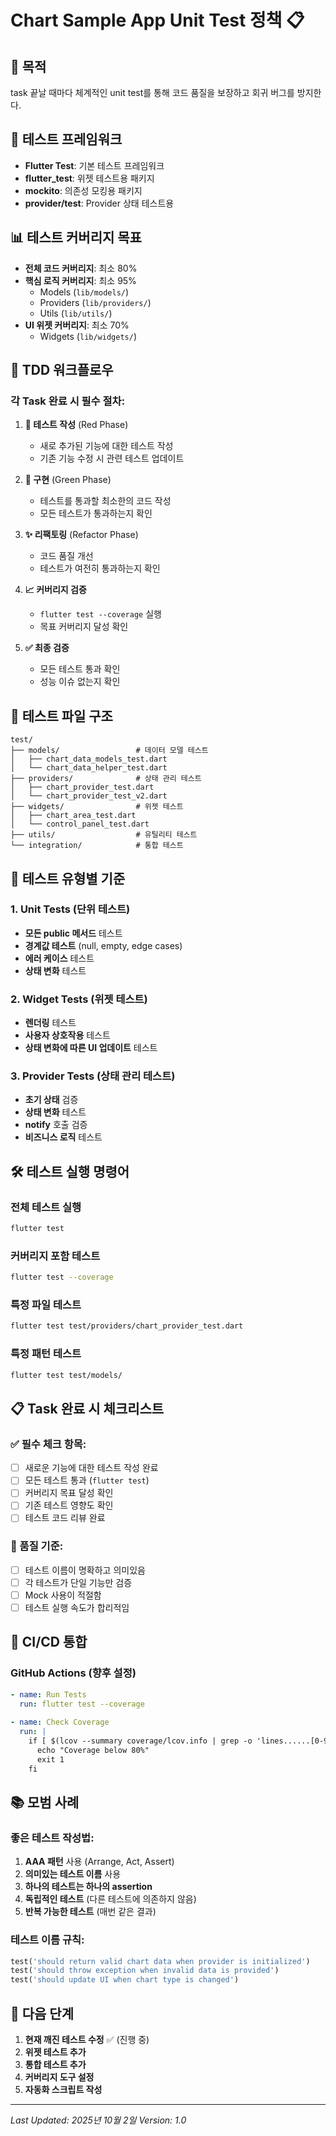 # Chart Sample App Unit Test 정책 📋

## 🎯 목적
task 끝날 때마다 체계적인 unit test를 통해 코드 품질을 보장하고 회귀 버그를 방지한다.

## 🧪 테스트 프레임워크
- **Flutter Test**: 기본 테스트 프레임워크
- **flutter_test**: 위젯 테스트용 패키지
- **mockito**: 의존성 모킹용 패키지
- **provider/test**: Provider 상태 테스트용

## 📊 테스트 커버리지 목표
- **전체 코드 커버리지**: 최소 80%
- **핵심 로직 커버리지**: 최소 95%
  - Models (`lib/models/`)
  - Providers (`lib/providers/`)
  - Utils (`lib/utils/`)
- **UI 위젯 커버리지**: 최소 70%
  - Widgets (`lib/widgets/`)

## 🔄 TDD 워크플로우

### 각 Task 완료 시 필수 절차:
1. **📝 테스트 작성** (Red Phase)
   - 새로 추가된 기능에 대한 테스트 작성
   - 기존 기능 수정 시 관련 테스트 업데이트

2. **🔧 구현** (Green Phase)
   - 테스트를 통과할 최소한의 코드 작성
   - 모든 테스트가 통과하는지 확인

3. **✨ 리팩토링** (Refactor Phase)
   - 코드 품질 개선
   - 테스트가 여전히 통과하는지 확인

4. **📈 커버리지 검증**
   - `flutter test --coverage` 실행
   - 목표 커버리지 달성 확인

5. **✅ 최종 검증**
   - 모든 테스트 통과 확인
   - 성능 이슈 없는지 확인

## 📁 테스트 파일 구조
```
test/
├── models/                 # 데이터 모델 테스트
│   ├── chart_data_models_test.dart
│   └── chart_data_helper_test.dart
├── providers/              # 상태 관리 테스트
│   ├── chart_provider_test.dart
│   └── chart_provider_test_v2.dart
├── widgets/                # 위젯 테스트
│   ├── chart_area_test.dart
│   └── control_panel_test.dart
├── utils/                  # 유틸리티 테스트
└── integration/            # 통합 테스트
```

## 🧪 테스트 유형별 기준

### 1. Unit Tests (단위 테스트)
- **모든 public 메서드** 테스트
- **경계값 테스트** (null, empty, edge cases)
- **에러 케이스** 테스트
- **상태 변화** 테스트

### 2. Widget Tests (위젯 테스트)
- **렌더링** 테스트
- **사용자 상호작용** 테스트
- **상태 변화에 따른 UI 업데이트** 테스트

### 3. Provider Tests (상태 관리 테스트)
- **초기 상태** 검증
- **상태 변화** 테스트
- **notify** 호출 검증
- **비즈니스 로직** 테스트

## 🛠 테스트 실행 명령어

### 전체 테스트 실행
```bash
flutter test
```

### 커버리지 포함 테스트
```bash
flutter test --coverage
```

### 특정 파일 테스트
```bash
flutter test test/providers/chart_provider_test.dart
```

### 특정 패턴 테스트
```bash
flutter test test/models/
```

## 📋 Task 완료 시 체크리스트

### ✅ 필수 체크 항목:
- [ ] 새로운 기능에 대한 테스트 작성 완료
- [ ] 모든 테스트 통과 (`flutter test`)
- [ ] 커버리지 목표 달성 확인
- [ ] 기존 테스트 영향도 확인
- [ ] 테스트 코드 리뷰 완료

### 🎯 품질 기준:
- [ ] 테스트 이름이 명확하고 의미있음
- [ ] 각 테스트가 단일 기능만 검증
- [ ] Mock 사용이 적절함
- [ ] 테스트 실행 속도가 합리적임

## 🔧 CI/CD 통합

### GitHub Actions (향후 설정)
```yaml
- name: Run Tests
  run: flutter test --coverage
  
- name: Check Coverage
  run: |
    if [ $(lcov --summary coverage/lcov.info | grep -o 'lines......[0-9.]*%' | grep -o '[0-9.]*' | head -1 | cut -d. -f1) -lt 80 ]; then
      echo "Coverage below 80%"
      exit 1
    fi
```

## 📚 모범 사례

### 좋은 테스트 작성법:
1. **AAA 패턴** 사용 (Arrange, Act, Assert)
2. **의미있는 테스트 이름** 사용
3. **하나의 테스트는 하나의 assertion**
4. **독립적인 테스트** (다른 테스트에 의존하지 않음)
5. **반복 가능한 테스트** (매번 같은 결과)

### 테스트 이름 규칙:
```dart
test('should return valid chart data when provider is initialized')
test('should throw exception when invalid data is provided')
test('should update UI when chart type is changed')
```

## 🎯 다음 단계

1. **현재 깨진 테스트 수정** ✅ (진행 중)
2. **위젯 테스트 추가**
3. **통합 테스트 추가**
4. **커버리지 도구 설정**
5. **자동화 스크립트 작성**

---
*Last Updated: 2025년 10월 2일*
*Version: 1.0*